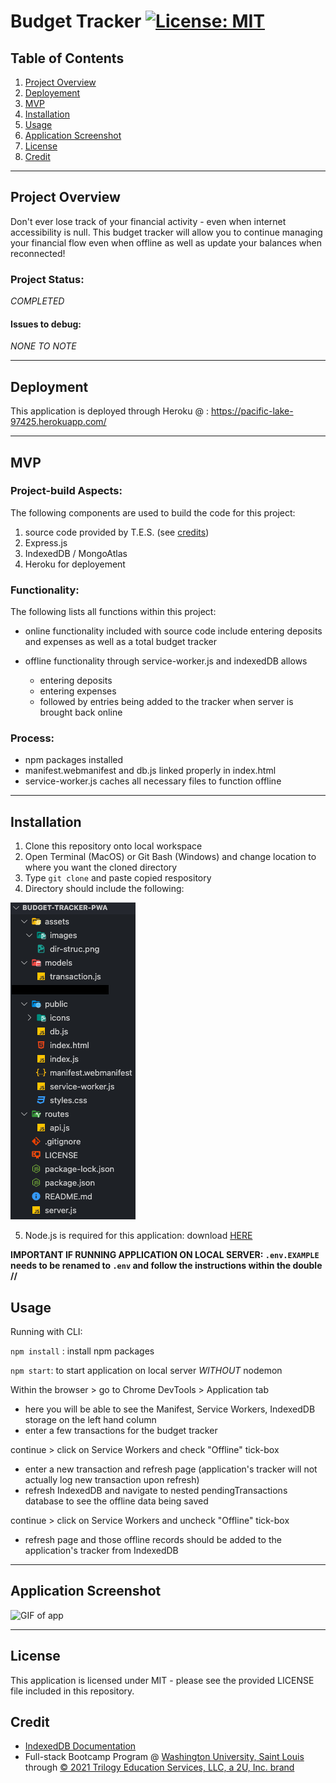 # Budget Tracker  [![License: MIT](https://img.shields.io/badge/License-MIT-yellow.svg)](https://opensource.org/licenses/MIT)

## Table of Contents
1. [Project Overview](#Project-Overview)
2. [Deployement](#Deployement)
3. [MVP](#MVP)
4. [Installation](#Installation)
5. [Usage](#Usage)
6. [Application Screenshot](#Application-Screenshot)
7. [License](#License)
8. [Credit](#Credit)
****

## Project Overview
Don't ever lose track of your financial activity - even when internet accessibility is null. This budget tracker will allow you to continue managing your financial flow even when offline as well as update your balances when reconnected!

### Project Status:

*COMPLETED*

#### Issues to debug:

*NONE TO NOTE*

****

## Deployment
This application is deployed through Heroku @ : https://pacific-lake-97425.herokuapp.com/

****

## MVP

### Project-build Aspects:

The following components are used to build the code for this project:

1. source code provided by T.E.S. (see [credits](#Credit))
2. Express.js
3. IndexedDB / MongoAtlas
4. Heroku for deployement

### Functionality:

The following lists all functions within this project:

* online functionality included with source code include entering deposits and expenses as well as a total budget tracker

* offline functionality through service-worker.js and indexedDB allows
    - entering deposits
    - entering expenses
    - followed by entries being added to the tracker when server is brought back online


### Process:

* npm packages installed
* manifest.webmanifest and db.js linked properly in index.html
* service-worker.js caches all necessary files to function offline


****

## Installation

1. Clone this repository onto local workspace
2. Open Terminal (MacOS) or Git Bash (Windows) and change location to where you want the cloned directory
3. Type `git clone` and paste copied respository
4. Directory should include the following:

![Directory Structure:](./assets/images/dir-struc.png)

5. Node.js is required for this application: download [HERE](https://nodejs.org/en/download/)

**IMPORTANT IF RUNNING APPLICATION ON LOCAL SERVER: `.env.EXAMPLE` needs to be renamed to `.env` and follow the instructions within the double //**

## Usage

Running with CLI:

`npm install` : install npm packages

`npm start`: to start application on local server *WITHOUT* nodemon

Within the browser > go to Chrome DevTools > Application tab
- here you will be able to see the Manifest, Service Workers, IndexedDB storage on the left hand column
- enter a few transactions for the budget tracker

continue > click on Service Workers and check "Offline" tick-box
- enter a new transaction and refresh page (application's tracker will not actually log new transaction upon refresh)
- refresh IndexedDB and navigate to nested pendingTransactions database to see the offline data being saved

continue > click on Service Workers and uncheck "Offline" tick-box
- refresh page and those offline records should be added to the application's tracker from IndexedDB

****

## Application Screenshot 

![GIF of app](./assets/images/budget-tracker.gif)

****

## License
This application is licensed under MIT - please see the provided LICENSE file included in this repository.

## Credit
* [IndexedDB Documentation](https://developer.chrome.com/docs/devtools/storage/indexeddb/)
* Full-stack Bootcamp Program @ [Washington University, Saint Louis](https://bootcamp.tlcenter.wustl.edu/) through [© 2021 Trilogy Education Services, LLC, a 2U, Inc. brand](https://www.trilogyed.com/)
